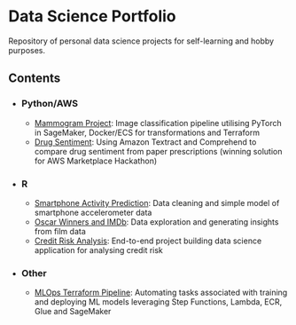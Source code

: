 # Data Science Portfolio

Repository of personal data science projects for self-learning and hobby purposes.

## Contents

- ### Python/AWS
  - [Mammogram Project](https://github.com/jacksandom/mammogram-project): Image classification pipeline utilising PyTorch in SageMaker, Docker/ECS for transformations and Terraform
  - [Drug Sentiment](https://github.com/jacksandom/drug-sentiment): Using Amazon Textract and Comprehend to compare drug sentiment from paper prescriptions (winning solution for AWS Marketplace Hackathon)
- ### R
    - [Smartphone Activity Prediction](https://rpubs.com/jssandom/smartphone-activity-prediction): Data cleaning and simple model of smartphone accelerometer data
    - [Oscar Winners and IMDb](https://rpubs.com/jssandom/oscar-winners-and-imdb): Data exploration and generating insights from film data
    - [Credit Risk Analysis](https://rpubs.com/jssandom/credit-risk-analysis): End-to-end project building data science application for analysing credit risk
- ### Other
  - [MLOps Terraform Pipeline](https://github.com/slalom-ggp/dataops-infra/tree/main/catalog/aws/ml-ops): Automating tasks associated with training and deploying ML models leveraging Step Functions, Lambda, ECR, Glue and SageMaker